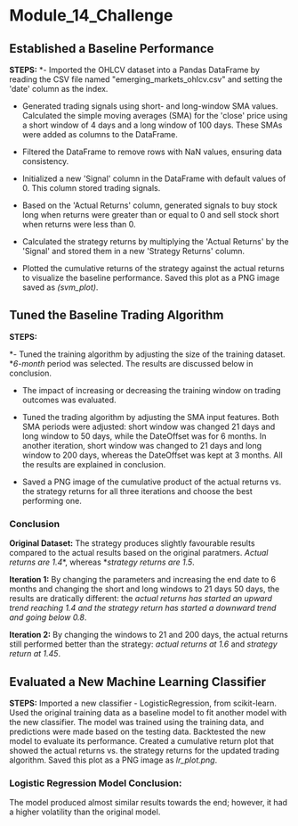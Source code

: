 # Module_14_Challenge

## Established a Baseline Performance

**STEPS:**
*- Imported the OHLCV dataset into a Pandas DataFrame by reading the CSV file named "emerging_markets_ohlcv.csv" and setting the 'date' column as the index.

- Generated trading signals using short- and long-window SMA values. Calculated the simple moving averages (SMA) for the 'close' price using a short window of 4 days and a long window of 100 days. These SMAs were added as columns to the DataFrame.

- Filtered the DataFrame to remove rows with NaN values, ensuring data consistency.

- Initialized a new 'Signal' column in the DataFrame with default values of 0. This column stored trading signals.

- Based on the 'Actual Returns' column, generated signals to buy stock long when returns were greater than or equal to 0 and sell stock short when returns were less than 0.

- Calculated the strategy returns by multiplying the 'Actual Returns' by the 'Signal' and stored them in a new 'Strategy Returns' column.

- Plotted the cumulative returns of the strategy against the actual returns to visualize the baseline performance. Saved this plot as a PNG image saved as *(svm_plot)*.


## Tuned the Baseline Trading Algorithm

**STEPS:**

*- Tuned the training algorithm by adjusting the size of the training dataset. **6-month* period was selected. The results are discussed below in conclusion.
- The impact of increasing or decreasing the training window on trading outcomes was evaluated.
- Tuned the trading algorithm by adjusting the SMA input features. Both SMA periods were adjusted: short window was changed 21 days and long window to 50 days, while the DateOffset was for 6 months. In another iteration, short window was changed to 21 days and long window to 200 days, whereas the DateOffset was kept at 3 months. All the results are explained in conclusion.

-  Saved a PNG image of the cumulative product of the actual returns vs. the strategy returns for all three iterations and choose the best performing one.


### Conclusion

**Original Dataset:** The strategy produces slightly favourable results compared to the actual results based on the original paratmers. *Actual returns are 1.4**, whereas **strategy returns are 1.5*.

**Iteration 1:** By changing the parameters and increasing the end date to 6 months and changing the short and long windows to 21 days 50 days, the results are dratically different: the **actual returns has started an upward trend reaching 1.4* and the *strategy return has started a downward trend and going below 0.8**.

**Iteration 2:** By changing the windows to 21 and 200 days, the actual returns still performed better than the strategy: *actual returns at 1.6* and *strategy return at 1.45*.

## Evaluated a New Machine Learning Classifier

**STEPS:**
Imported a new classifier - LogisticRegression, from scikit-learn.
Used the original training data as a baseline model to fit another model with the new classifier. The model was trained using the training data, and predictions were made based on the testing data.
Backtested the new model to evaluate its performance. Created a cumulative return plot that showed the actual returns vs. the strategy returns for the updated trading algorithm. Saved this plot as a PNG image as *lr_plot.png*.

### Logistic Regression Model Conclusion:
The model produced almost similar results towards the end; however, it had a higher volatility than the original model.
